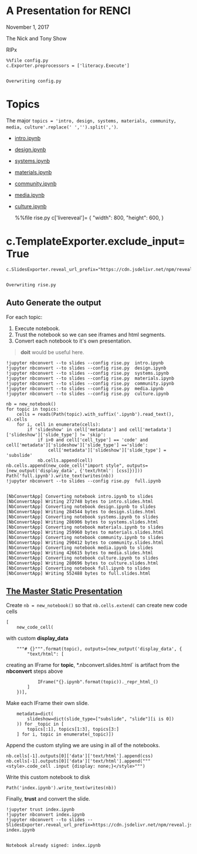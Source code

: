 
# A Presentation for RENCI

November 1, 2017

The Nick and Tony Show

RIPx


<style>
    iframe {
        width: 100%;
        min-height: 80vh;
    }
    body.rise-enabled .code_cell .input,  div.reveal .code_cell .input {
        display: none;
    }
</style>



    %%file config.py
    c.Exporter.preprocessors = ['literacy.Execute']


    Overwriting config.py



# Topics

The major `topics = 'intro, design, systems, materials, community, media, culture'.replace(' ','').split(',')`.  



* [intro.ipynb](intro.ipynb "intro")
* [design.ipynb](design.ipynb "design")
* [systems.ipynb](systems.ipynb "systems")
* [materials.ipynb](materials.ipynb "materials")
* [community.ipynb](community.ipynb "community")
* [media.ipynb](media.ipynb "media")
* [culture.ipynb](culture.ipynb "culture")




    %%file rise.py
    c['livereveal']= {
      "width": 800,
      "height": 600,
    }
#     c.TemplateExporter.exclude_input=True 
    c.SlidesExporter.reveal_url_prefix="https://cdn.jsdelivr.net/npm/reveal.js@3.5.0"


    Overwriting rise.py



## Auto Generate the output

For each topic:

1. Execute notebook.
2. Trust the notebook so we can see iframes and html segments.
3. Convert each notebook to it's own presentation.

> __doit__ would be useful here.

 
    !jupyter nbconvert --to slides --config rise.py  intro.ipynb 
    !jupyter nbconvert --to slides --config rise.py  design.ipynb 
    !jupyter nbconvert --to slides --config rise.py  systems.ipynb 
    !jupyter nbconvert --to slides --config rise.py  materials.ipynb 
    !jupyter nbconvert --to slides --config rise.py  community.ipynb 
    !jupyter nbconvert --to slides --config rise.py  media.ipynb 
    !jupyter nbconvert --to slides --config rise.py  culture.ipynb

    nb = new_notebook()    
    for topic in topics:
        cells = reads(Path(topic).with_suffix('.ipynb').read_text(), 4).cells
        for i, cell in enumerate(cells):
            if 'slideshow' in cell['metadata'] and cell['metadata']['slideshow']['slide_type'] != 'skip':
                if i>0 and cell['cell_type'] == 'code' and cell['metadata']['slideshow']['slide_type'] =='slide': 
                    cell['metadata']['slideshow']['slide_type'] = 'subslide'
                nb.cells.append(cell)
    nb.cells.append(new_code_cell("import style", outputs=[new_output('display_data', {'text/html': [css]})]))
    Path('full.ipynb').write_text(writes(nb))
    !jupyter nbconvert --to slides --config rise.py  full.ipynb


    [NbConvertApp] Converting notebook intro.ipynb to slides
    [NbConvertApp] Writing 272748 bytes to intro.slides.html
    [NbConvertApp] Converting notebook design.ipynb to slides
    [NbConvertApp] Writing 284544 bytes to design.slides.html
    [NbConvertApp] Converting notebook systems.ipynb to slides
    [NbConvertApp] Writing 286906 bytes to systems.slides.html
    [NbConvertApp] Converting notebook materials.ipynb to slides
    [NbConvertApp] Writing 259960 bytes to materials.slides.html
    [NbConvertApp] Converting notebook community.ipynb to slides
    [NbConvertApp] Writing 290412 bytes to community.slides.html
    [NbConvertApp] Converting notebook media.ipynb to slides
    [NbConvertApp] Writing 426615 bytes to media.slides.html
    [NbConvertApp] Converting notebook culture.ipynb to slides
    [NbConvertApp] Writing 280696 bytes to culture.slides.html
    [NbConvertApp] Converting notebook full.ipynb to slides
    [NbConvertApp] Writing 552488 bytes to full.slides.html



## [The Master Static Presentation](index.slides.html)


Create `nb = new_notebook()` so that `nb.cells.extend(` can create
new code cells
                                                      
    [
        new_code_cell(
            
with custom __display_data__
            
        """# {}""".format(topic), outputs=[new_output('display_data', {
            "text/html": [
                
creating an IFrame for __topic__, *.nbconvert.slides.html` is artifact from the __nbconvert__
steps above
                
                IFrame("{}.ipynb".format(topic))._repr_html_()
            ]
        })], 

Make each IFrame their own slide.
            
        metadata=dict(
            slideshow=dict(slide_type=["subslide", "slide"][i is 0])
        )) for _topic in [
            topics[:1], topics[1:3], topics[3:]
        ] for i, topic in enumerate(_topic)])



Append the custom styling we are using in all of the notebooks.

    nb.cells[-1].outputs[0]['data']['text/html'].append(css)
    nb.cells[-1].outputs[0]['data']['text/html'].append("""<style>.code_cell .input {display: none;}</style>""")
    
Write this custom notebook to disk 
    
    Path('index.ipynb').write_text(writes(nb))

Finally, __trust__ and convert the slide.
    
    !jupyter trust index.ipynb
    !jupyter nbconvert index.ipynb 
    !jupyter nbconvert --to slides --SlidesExporter.reveal_url_prefix=https://cdn.jsdelivr.net/npm/reveal.js@3.5.0 index.ipynb 


    Notebook already signed: index.ipynb

